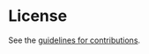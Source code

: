 # License

See the
[guidelines for contributions](https://github.com/json-structure/conditional-composition/blob/main/CONTRIBUTING.md).
